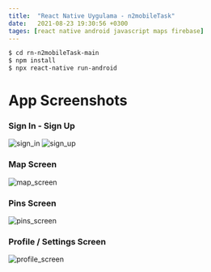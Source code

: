 ```yaml
---
title:  "React Native Uygulama - n2mobileTask"
date:   2021-08-23 19:30:56 +0300
tages: [react native android javascript maps firebase]
---
```


```sh
$ cd rn-n2mobileTask-main
$ npm install
$ npx react-native run-android
```
# App Screenshots

### Sign In - Sign Up
![sign_in](https://i.imgur.com/2gmWYGs.png)
![sign_up](https://i.imgur.com/76JcLeW.png)

### Map Screen
![map_screen](https://i.imgur.com/eQc9oX1.png)

### Pins Screen
![pins_screen](https://i.imgur.com/X8flVm5.png)

### Profile / Settings Screen
![profile_screen](https://i.imgur.com/DhiRGLh.png)


